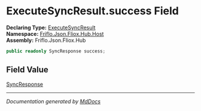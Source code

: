 ﻿<!--  
  <auto-generated>   
    The contents of this file were generated by a tool.  
    Changes to this file may be list if the file is regenerated  
  </auto-generated>   
-->

# ExecuteSyncResult.success Field

**Declaring Type:** [ExecuteSyncResult](../index.md)  
**Namespace:** [Friflo.Json.Fliox.Hub.Host](../../index.md)  
**Assembly:** Friflo.Json.Fliox.Hub

```csharp
public readonly SyncResponse success;
```

## Field Value

[SyncResponse](../../../Protocol/SyncResponse/index.md)

___

*Documentation generated by [MdDocs](https://github.com/ap0llo/mddocs)*
